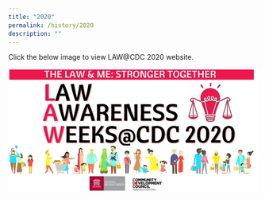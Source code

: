 ```yaml
---
title: "2020"
permalink: /history/2020
description: ""
---
```


Click the below image to view LAW@CDC 2020 website.

[	![Alt text for image on Isomer site](/images/LAW2020.png)](https://www.lawawarenessweeks2020.com/)